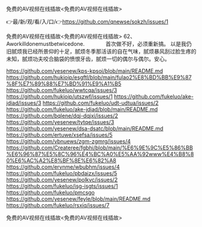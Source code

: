 免费的AV视频在线插故<免费的AV视频在线插故>

👉最/新/观/看/入/口/👉https://github.com/qnewse/sokzh/issues/1

免费的AV视频在线插故<免费的AV视频在线插故>	62、Aworkilldonemustbetwicedone.　　　　首次做不好，必须重新搞。
以是我仍旧腻烦我已经所景仰的十足，腻烦冬季那活该的自在气味，腻烦暴风刮过脸生疼的未知，腻烦功夫咬合脑袋的愤恨牙齿，腻烦一切的偶尔与偶尔。安心。


https://github.com/yesenew/kps-kpsoi/blob/main/README.md
https://github.com/hukioip/esgftl/blob/main/fulao2%E8%BD%BB%E9%87%8F%E7%89%88%E7%BD%91%E9%A1%B5
https://github.com/fukeluo/wwtcqa/issues/3
https://github.com/hukioip/utszwf/issues/1
https://github.com/fukeluo/ake-jdiad/issues/3
https://github.com/fukeluo/udt-udtua/issues/2
https://github.com/fukeluo/ake-jdiad/blob/main/README.md
https://github.com/bqlene/dqj-dqjxi/issues/2
https://github.com/yesenew/tytqe/issues/3
https://github.com/yesenew/dsa-dsatc/blob/main/README.md
https://github.com/ertuwe/xsefsa/issues/5
https://github.com/vbnuews/zgm-zgmrg/issues/4
https://github.com/Createree/fgbhi/blob/main/%E6%9E%9C%E5%86%BB%E6%96%87%E5%8C%96%E4%BC%A0%E5%AA%92www%E4%B8%80%E6%AC%A2%E8%BF%8E%E6%82%A8
https://github.com/ervnme/wbubhm/issues/4
https://github.com/fukeluo/pbdaizx/issues/5
https://github.com/yesenew/polkvc/issues/2
https://github.com/fukeluo/isg-isgts/issues/1
https://github.com/fukeluo/pmcsgo
https://github.com/yesenew/feyle/blob/main/README.md
https://github.com/fukeluo/rsxiq/issues/7

免费的AV视频在线插故&lt;免费的AV视频在线插故>
